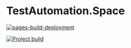 # TestAutomation.Space

[![pages-build-deployment](https://github.com/vvrozhkova/vvrozhkova.github.io/actions/workflows/pages/pages-build-deployment/badge.svg)](https://github.com/vvrozhkova/vvrozhkova.github.io/actions/workflows/pages/pages-build-deployment)

[![Project build](https://github.com/vvrozhkova/vvrozhkova.github.io/actions/workflows/main.yml/badge.svg)](https://github.com/vvrozhkova/vvrozhkova.github.io/actions/workflows/main.yml)
